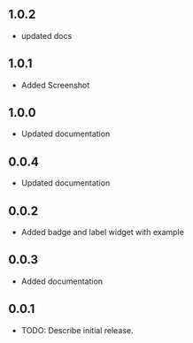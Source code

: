 ## 1.0.2
* updated docs

## 1.0.1
* Added Screenshot

## 1.0.0
* Updated documentation

## 0.0.4
* Updated documentation

## 0.0.2
* Added badge and label widget with example


## 0.0.3
* Added documentation

## 0.0.1
* TODO: Describe initial release.
